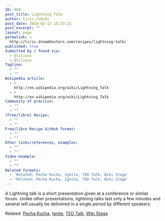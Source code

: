 ```yaml
---
ID: 969
post_title: Lightning Talk
author: liric_ri6u3i
post_date: 2014-02-13 15:23:21
post_excerpt: ""
layout: page
permalink: >
  http://liric.dreamhosters.com/recipes/lightning-talk/
published: true
Submitted by / found via:
  - @lilious
  - @lilious
Tagline:
  - ""
  - ""
Wikipedia article:
  - >
    http://en.wikipedia.org/wiki/Lightning_Talk
  - >
    http://en.wikipedia.org/wiki/Lightning_Talk
Community of practice:
  - ""
  - ""
(Free/libre) Recipe:
  - ""
  - ""
Free/libre Recipe GitHub format:
  - ""
  - ""
Other links/references, examples:
  - ""
  - ""
Video example:
  - ""
  - ""
Related formats:
  - 'Related: Pecha Kucha, Ignite, TED Talk, Wiki Stage'
  - 'Related: Pecha Kucha, Ignite, TED Talk, Wiki Stage'
---
```

A Lightning talk is a short presentation given at a conference or similar forum. Unlike other presentations, lightning talks last only a few minutes and several will usually be delivered in a single period by different speakers.

Related: <a title="Pecha Kucha" href="http://www.co-creative-recipes.cc/recipes/pecha-kucha/">Pecha Kucha</a>, <a title="Ignite" href="http://www.co-creative-recipes.cc/recipes/ignite/">Ignite</a>, <a title="TED talk" href="http://www.co-creative-recipes.cc/recipes/ted-talk/">TED Talk</a>, <a title="Wiki Stage" href="http://www.co-creative-recipes.cc/recipes/wiki-stage/">Wiki Stage</a>